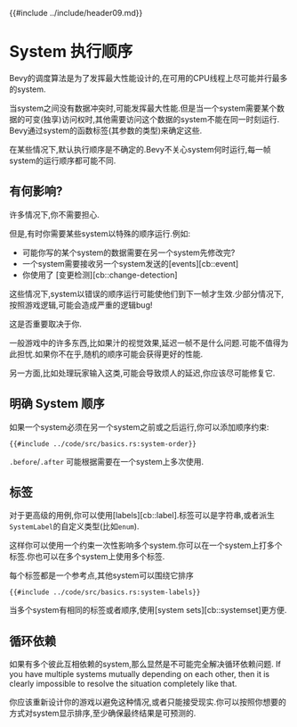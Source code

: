 {{#include ../include/header09.md}}

# System 执行顺序

Bevy的调度算法是为了发挥最大性能设计的,在可用的CPU线程上尽可能并行最多的system.

当system之间没有数据冲突时,可能发挥最大性能.但是当一个system需要某个数据的可变(独享)访问权时,其他需要访问这个数据的system不能在同一时刻运行.
Bevy通过system的函数标签(其参数的类型)来确定这些.

在某些情况下,默认执行顺序是不确定的.Bevy不关心system何时运行,每一帧system的运行顺序都可能不同.

## 有何影响?

许多情况下,你不需要担心.

但是,有时你需要某些system以特殊的顺序运行.例如:

  - 可能你写的某个system的数据需要在另一个system先修改完?
  - 一个system需要接收另一个system发送的[events][cb::event]
  - 你使用了 [变更检测][cb::change-detection]

这些情况下,system以错误的顺序运行可能使他们到下一帧才生效.少部分情况下,按照游戏逻辑,可能会造成严重的逻辑bug!

这是否重要取决于你.

一般游戏中的许多东西,比如果汁的视觉效果,延迟一帧不是什么问题.可能不值得为此担忧.如果你不在乎,随机的顺序可能会获得更好的性能.

另一方面,比如处理玩家输入这类,可能会导致烦人的延迟,你应该尽可能修复它.

## 明确 System 顺序

如果一个system必须在另一个system之前或之后运行,你可以添加顺序约束:

```rust,no_run,noplayground
{{#include ../code/src/basics.rs:system-order}}
```

`.before`/`.after` 可能根据需要在一个system上多次使用.

## 标签

对于更高级的用例,你可以使用[labels][cb::label].标签可以是字符串,或者派生`SystemLabel`的自定义类型(比如`enum`).

这样你可以使用一个约束一次性影响多个system.你可以在一个system上打多个标签.你也可以在多个system上使用多个标签.

每个标签都是一个参考点,其他system可以围绕它排序

```rust,no_run,noplayground
{{#include ../code/src/basics.rs:system-labels}}
```

当多个system有相同的标签或者顺序,使用[system sets][cb::systemset]更方便.

## 循环依赖

如果有多个彼此互相依赖的system,那么显然是不可能完全解决循环依赖问题.
If you have multiple systems mutually depending on each other, then it is
clearly impossible to resolve the situation completely like that.

你应该重新设计你的游戏以避免这种情况,或者只能接受现实.你可以按照你想要的方式对system显示排序,至少确保最终结果是可预测的.
